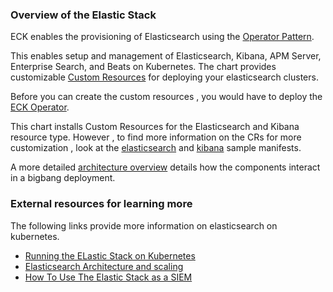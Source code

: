 ### Overview of the Elastic Stack

ECK enables the provisioning of Elasticsearch using the [Operator Pattern](https://kubernetes.io/docs/concepts/extend-kubernetes/operator/).

This enables setup and management of Elasticsearch, Kibana, APM Server, Enterprise Search, and Beats on Kubernetes.  The chart provides customizable [Custom Resources](https://kubernetes.io/docs/concepts/extend-kubernetes/api-extension/custom-resources/) for deploying your elasticsearch clusters.

Before you can create the custom resources , you would have to deploy the [ECK Operator](https://repo1.dso.mil/platform-one/big-bang/apps/core/eck-operator).

This chart installs Custom Resources for the Elasticsearch and Kibana resource type.  However , to find more information on the CRs for more customization , look at the [elasticsearch](https://github.com/elastic/cloud-on-k8s/blob/1.5/config/samples/elasticsearch/elasticsearch.yaml) and [kibana](https://github.com/elastic/cloud-on-k8s/blob/1.5/config/samples/kibana/kibana_es.yaml) sample manifests.

A more detailed [architecture overview](https://repo1.dso.mil/platform-one/big-bang/bigbang/-/blob/master/charter/packages/elasticsearch-kibana/Architecture.md) details how the components interact in a bigbang deployment.

### External resources for learning more

The following links provide more information on elasticsearch on kubernetes.

* [Running the ELastic Stack on Kubernetes](https://www.youtube.com/watch?v=Wf6E3vkvEFM&t=2261s)
* [Elasticsearch Architecture and scaling](https://www.youtube.com/watch?v=YsYUgZu9-Y4&list=RDQM3CS9KywI3RE&start_radio=1)
* [How To Use The Elastic Stack as a SIEM](https://www.youtube.com/watch?v=v69kyU5XMFI)

